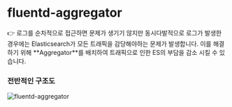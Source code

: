 # fluentd-aggregator

<aside>
👉 로그를 순차적으로 접근하면 문제가 생기기 않지만 동시다발적으로 로그가 발생한 경우에는 Elasticsearch가 모든 트래픽을 감당해야하는 문제가 발생합니다. 이를 해결하기 위해 **Aggregator**를 배치하여 트래픽으로 인한 ES의 부담을 감소 시킬 수 있습니다.
</aside>

### 전반적인 구조도
![fluentd-aggregator](https://github.com/user-attachments/assets/f56e8cd2-ce9f-4b6c-94b0-031f2e58bf32)

